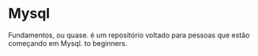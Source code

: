 # Mysql
Fundamentos, ou quase. é um repositório voltado para pessoas que estão começando em Mysql. to beginners.
